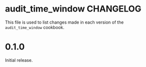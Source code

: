 # audit_time_window CHANGELOG

This file is used to list changes made in each version of the `audit_time_window` cookbook.

# 0.1.0

Initial release.
